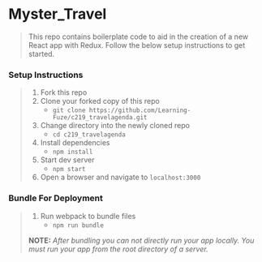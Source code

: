 # Myster_Travel

> This repo contains boilerplate code to aid in the creation of a new React app with Redux. Follow the below setup instructions to get started.

### Setup Instructions

> 1. Fork this repo
> 1. Clone your forked copy of this repo
>    - `git clone https://github.com/Learning-Fuze/c219_travelagenda.git`
> 1. Change directory into the newly cloned repo
>    - `cd c219_travelagenda`
> 1. Install dependencies
>    - `npm install`
> 1. Start dev server
>    - `npm start`
> 1. Open a browser and navigate to `localhost:3000`

### Bundle For Deployment

> 1. Run webpack to bundle files
>    - `npm run bundle`
>
> **NOTE:** *After bundling you can not directly run your app locally. You must run your app from the root directory of a server.*
